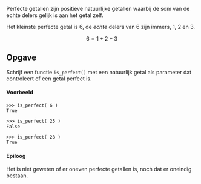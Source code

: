 Perfecte getallen zijn positieve natuurlijke getallen waarbij de som van de echte delers gelijk is aan het getal zelf.

Het kleinste perfecte getal is 6, de *echte* delers van 6 zijn immers, 1, 2 en 3.

$$
6 = 1 + 2 + 3
$$

## Opgave
Schrijf een functie `is_perfect()` met een natuurlijk getal als parameter dat controleert of een getal perfect is.

#### Voorbeeld
```
>>> is_perfect( 6 )
True
```
```
>>> is_perfect( 25 )
False
```
```
>>> is_perfect( 28 )
True
```

#### Epiloog
Het is niet geweten of er oneven perfecte getallen is, noch dat er oneindig bestaan.